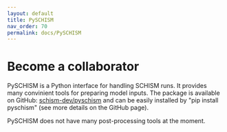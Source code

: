 ```yaml
---
layout: default
title: PySCHISM
nav_order: 70
permalink: docs/PySCHISM
---
```


# Become a collaborator
PySCHISM is a Python interface for handling SCHISM runs.
It provides many convinient tools for preparing model inputs.
The package is available on GitHub: [schism-dev/pyschism](https://github.com/schism-dev/pyschism)
and can be easily installed by "pip install pyschism" (see more details on the GitHub page).

PySCHISM does not have many post-processing tools at the moment.
